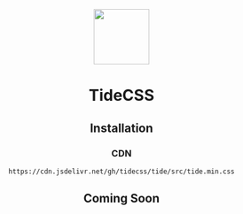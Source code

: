 <div align="center">

<img src="https://avatars.githubusercontent.com/u/117318297" width="100">

<h1>TideCSS</h1>

<h2>Installation</h2>
<h3>CDN</h3>
  
```
https://cdn.jsdelivr.net/gh/tidecss/tide/src/tide.min.css
```

<h2>Coming Soon</h2>

</div>
